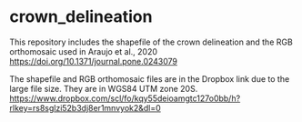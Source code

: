 # crown_delineation
This repository includes the shapefile of the crown delineation and the RGB orthomosaic used in Araujo et al., 2020 https://doi.org/10.1371/journal.pone.0243079

The shapefile and RGB orthomosaic files are in the Dropbox link due to the large file size. They are in WGS84 UTM zone 20S.
https://www.dropbox.com/scl/fo/kqy55deioamgtc127o0bb/h?rlkey=rs8sglzi52b3dj8er1mnvyok2&dl=0
